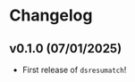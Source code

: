 # Changelog

<!--next-version-placeholder-->

## v0.1.0 (07/01/2025)

- First release of `dsresumatch`!